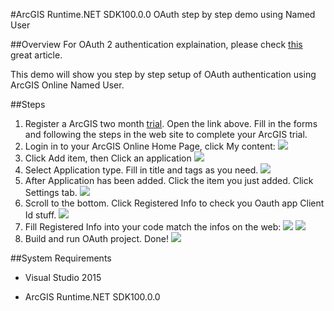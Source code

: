 #ArcGIS Runtime.NET SDK100.0.0 OAuth step by step demo using Named User

##Overview
For OAuth 2 authentication explaination, please check [this](http://www.bubblecode.net/en/2016/01/22/understanding-oauth2/) great article.

This demo will show you step by step setup of OAuth authentication using ArcGIS Online Named User.

##Steps
1. Register a ArcGIS two month [trial](http://www.esri.com/arcgis/trial). Open the link above. Fill in the forms and following the steps in the web site to complete your ArcGIS trial.
2. Login in to your ArcGIS Online Home Page, click My content:
![](https://ooo.0o0.ooo/2017/02/09/589c2651689ec.jpg)
3. Click Add item, then Click an application
![](https://ooo.0o0.ooo/2017/02/09/589c26a94c351.jpg)
4. Select Application type. Fill in title and tags as you need.
![](https://ooo.0o0.ooo/2017/02/09/589c26c1d9357.jpg)
5. After Application has been added. Click the item you just added. Click Settings tab.
![](https://ooo.0o0.ooo/2017/02/09/589c28a7e4fcc.jpg)
6. Scroll to the bottom. Click Registered Info to check you Oauth app Client Id stuff.
![](https://ooo.0o0.ooo/2017/02/09/589c276e46c4f.jpg)
7. Fill Registered Info into your code match the infos on the web:
![](https://ooo.0o0.ooo/2017/02/09/589c27dcb4478.jpg)
![](https://ooo.0o0.ooo/2017/02/09/589c27a70117f.jpg)
8. Build and run OAuth project. Done!
![](https://ooo.0o0.ooo/2017/02/09/589c28239f45b.jpg)


##System Requirements
- Visual Studio 2015

- ArcGIS Runtime.NET SDK100.0.0
